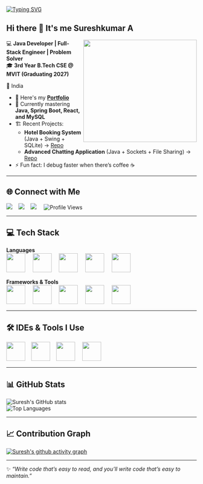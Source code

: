 <!-- Typing Animation -->
[![Typing SVG](https://readme-typing-svg.herokuapp.com?font=Fira+Code&size=28&pause=1000&color=00F7FF&center=true&vCenter=true&width=800&lines=Hi+there+👋+I'm+Sureshkumar+A;Java+Developer+%7C+Full-Stack+Engineer;Building+Cool+Projects+With+Java+%26+Web+Tech;Lifelong+Learner+%26+Problem+Solver;Open+for+Work)](https://git.io/typing-svg)

## Hi there 👋 It's me Sureshkumar A

<img align="right" width="300" height="270" src="https://i.pinimg.com/originals/47/f0/34/47f0342cec72b800463bf003eac1257e.gif">

💻 **Java Developer | Full-Stack Engineer | Problem Solver**  
🎓 **3rd Year B.Tech CSE @ MVIT (Graduating 2027)**  

📍 India

- 🔭 Here's my **[Portfolio](https://your-portfolio-link.com)**
- 🌱 Currently mastering **Java, Spring Boot, React, and MySQL**
- 🏗 Recent Projects:
  - **Hotel Booking System** (Java + Swing + SQLite) → [Repo](https://github.com/suresh294/HotelBookingSystem-Java-S)
  - **Advanced Chatting Application** (Java + Sockets + File Sharing) → [Repo](https://github.com/suresh294)
- ⚡ Fun fact: I debug faster when there’s coffee ☕

---

## 🌐 Connect with Me
[<img src="https://img.shields.io/badge/GitHub-171515?style=for-the-badge&logo=github&logoColor=white" />](https://github.com/suresh294) &nbsp;&nbsp;&nbsp;[<img src="https://img.shields.io/badge/LinkedIn-0077B5?style=for-the-badge&logo=linkedin&logoColor=white" />](www.linkedin.com/in/sureshkumar242006) &nbsp;&nbsp;&nbsp;[<img src="https://img.shields.io/badge/Gmail-D14836?style=for-the-badge&logo=gmail&logoColor=white" />](mailto:suresharumugam020@gmail.com) &nbsp;&nbsp;&nbsp;
![Profile Views](https://komarev.com/ghpvc/?username=suresh294&color=blue)

---

## 💻 Tech Stack
**Languages**  
<img height="50" width="50" src="https://img.icons8.com/color/48/java-coffee-cup-logo.png" />  &nbsp;&nbsp;&nbsp;      <img height="50" width="50" src="https://img.icons8.com/color/48/html-5.png" /> &nbsp;&nbsp;&nbsp;
<img height="50" width="50" src="https://img.icons8.com/color/48/css3.png" /> &nbsp;&nbsp;&nbsp;
<img height="50" width="50" src="https://img.icons8.com/color/48/javascript.png" /> &nbsp;&nbsp;&nbsp;
<img height="50" width="50" src="https://img.icons8.com/color/48/mysql-logo.png" /> &nbsp;&nbsp;&nbsp;

**Frameworks & Tools**  
<img height="50" width="50" src="https://img.icons8.com/color/48/spring-logo.png" /> &nbsp;&nbsp;&nbsp;
<img height="50" width="50" src="https://img.icons8.com/color/48/react-native.png" /> &nbsp;&nbsp;&nbsp;
<img height="50" width="50" src="https://img.icons8.com/color/48/nodejs.png" /> &nbsp;&nbsp;&nbsp;
<img height="50" width="50" src="https://img.icons8.com/color/48/bootstrap.png" /> &nbsp;&nbsp;&nbsp;
<img height="50" width="50" src="https://img.icons8.com/color/48/git.png" /> &nbsp;&nbsp;&nbsp;

---

## 🛠 IDEs & Tools I Use
<img height="50" width="50" src="https://img.icons8.com/color/48/visual-studio-code-2019.png"/>  &nbsp;&nbsp;&nbsp;<img height="50" width="50" src="https://img.icons8.com/color/48/eclipse.png"/>  &nbsp;&nbsp;&nbsp;<img height="50" width="50" src="https://img.icons8.com/color/48/intellij-idea.png"/> &nbsp;&nbsp;&nbsp; <img height="50" width="50" src="https://img.icons8.com/color/48/figma--v1.png"/>

---

## 📊 GitHub Stats
![Suresh's GitHub stats](https://github-readme-stats.vercel.app/api?username=suresh294&theme=tokyonight&show_icons=true&hide=issues)  
![Top Languages](https://github-readme-stats.vercel.app/api/top-langs/?username=suresh294&layout=compact&theme=tokyonight)

---

## 📈 Contribution Graph
[![Suresh's github activity graph](https://github-readme-activity-graph.vercel.app/graph?username=suresh294&bg_color=0d1117&color=00ffcc&line=00ffcc&point=ffffff&area=true&hide_border=true)](https://github.com/ashutosh00710/github-readme-activity-graph)

---


✨ _“Write code that’s easy to read, and you’ll write code that’s easy to maintain.”_
